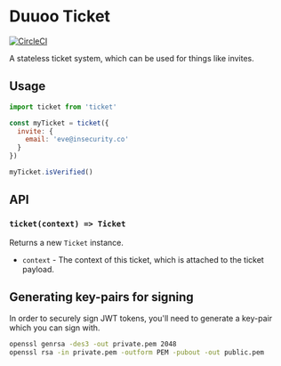 # Duuoo Ticket

[![CircleCI](https://circleci.com/gh/Duuoo/duuoo-ticket.svg?style=svg&circle-token=2cc443dc69233cf7e97c4e239bcdea711f092ee5)](https://circleci.com/gh/Duuoo/duuoo-ticket)

A stateless ticket system, which can be used for things like invites.

## Usage

```js
import ticket from 'ticket'

const myTicket = ticket({
  invite: {
    email: 'eve@insecurity.co'
  }
})

myTicket.isVerified()
```

## API

### `ticket(context) => Ticket`

Returns a new `Ticket` instance.

- `context` - The context of this ticket, which is attached to the ticket payload.

## Generating key-pairs for signing

In order to securely sign JWT tokens, you'll need to generate a key-pair which you can sign with.


```sh
openssl genrsa -des3 -out private.pem 2048
openssl rsa -in private.pem -outform PEM -pubout -out public.pem
```
